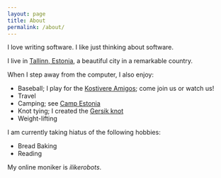 ```yaml
---
layout: page
title: About
permalink: /about/
---
```


I love writing software.  I like just thinking about software.  

I live in [Tallinn, Estonia](https://intallinn.ee), a beautiful city in a remarkable country.



When I step away from the computer, I also enjoy:

* Baseball; I play for the [Kostivere Amigos](https://et-ee.facebook.com/KostivereAmigos/); come join us or watch us!
* Travel
* Camping; see [Camp Estonia](http://www.campestonia.com/about)
* Knot tying; I created the [Gersik knot](http://igkt.net/sm/index.php?topic=4178.0)
* Weight-lifting

I am currently taking hiatus of the following hobbies:

* Bread Baking
* Reading
 
  
My online moniker is _ilikerobots_.
